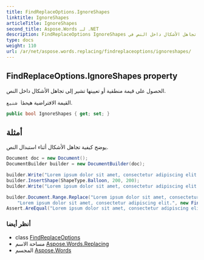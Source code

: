 ```yaml
---
title: FindReplaceOptions.IgnoreShapes
linktitle: IgnoreShapes
articleTitle: IgnoreShapes
second_title: Aspose.Words لـ .NET
description: FindReplaceOptions IgnoreShapes ملكية. الحصول على قيمة منطقية أو تعيينها تشير إلى تجاهل الأشكال داخل النص في C#.
type: docs
weight: 110
url: /ar/net/aspose.words.replacing/findreplaceoptions/ignoreshapes/
---
```

## FindReplaceOptions.IgnoreShapes property

الحصول على قيمة منطقية أو تعيينها تشير إلى تجاهل الأشكال داخل النص.

القيمة الافتراضية هي`خطأ شنيع`.

```csharp
public bool IgnoreShapes { get; set; }
```

## أمثلة

يوضح كيفية تجاهل الأشكال أثناء استبدال النص.

```csharp
Document doc = new Document();
DocumentBuilder builder = new DocumentBuilder(doc);

builder.Write("Lorem ipsum dolor sit amet, consectetur adipiscing elit.");
builder.InsertShape(ShapeType.Balloon, 200, 200);            
builder.Write("Lorem ipsum dolor sit amet, consectetur adipiscing elit.");

builder.Document.Range.Replace("Lorem ipsum dolor sit amet, consectetur adipiscing elit.Lorem ipsum dolor sit amet, consectetur adipiscing elit.",
    "Lorem ipsum dolor sit amet, consectetur adipiscing elit.", new FindReplaceOptions() { IgnoreShapes = true });
Assert.AreEqual("Lorem ipsum dolor sit amet, consectetur adipiscing elit.", builder.Document.GetText().Trim());
```

### أنظر أيضا

* class [FindReplaceOptions](../)
* مساحة الاسم [Aspose.Words.Replacing](../../../aspose.words.replacing/)
* المجسم [Aspose.Words](../../../)
